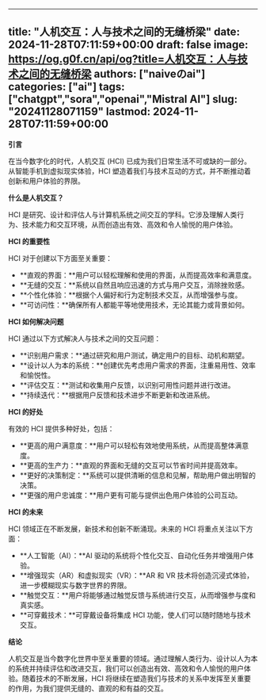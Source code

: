 
---
title: "人机交互：人与技术之间的无缝桥梁"
date: 2024-11-28T07:11:59+00:00
draft: false
image: https://og.g0f.cn/api/og?title=人机交互：人与技术之间的无缝桥梁
authors: ["naiveのai"]
categories: ["ai"]
tags: ["chatgpt","sora","openai","Mistral AI"]
slug: "20241128071159"
lastmod: 2024-11-28T07:11:59+00:00
---
**引言**

在当今数字化的时代，人机交互 (HCI) 已成为我们日常生活不可或缺的一部分。从智能手机到虚拟现实体验，HCI 塑造着我们与技术互动的方式，并不断推动着创新和用户体验的界限。

**什么是人机交互？**

HCI 是研究、设计和评估人与计算机系统之间交互的学科。它涉及理解人类行为、技术能力和交互环境，从而创造出有效、高效和令人愉悦的用户体验。

**HCI 的重要性**

HCI 对于创建以下方面至关重要：

* **直观的界面：**用户可以轻松理解和使用的界面，从而提高效率和满意度。
* **无缝的交互：**系统以自然且响应迅速的方式与用户交互，消除挫败感。
* **个性化体验：**根据个人偏好和行为定制技术交互，从而增强参与度。
* **可访问性：**确保所有人都能平等地使用技术，无论其能力或背景如何。

**HCI 如何解决问题**

HCI 通过以下方式解决人与技术之间的交互问题：

* **识别用户需求：**通过研究和用户测试，确定用户的目标、动机和期望。
* **设计以人为本的系统：**创建优先考虑用户需求的界面，注重易用性、效率和愉悦性。
* **评估交互：**测试和收集用户反馈，以识别可用性问题并进行改进。
* **持续迭代：**根据用户反馈和技术进步不断更新和改进系统。

**HCI 的好处**

有效的 HCI 提供多种好处，包括：

* **更高的用户满意度：**用户可以轻松有效地使用系统，从而提高整体满意度。
* **更高的生产力：**直观的界面和无缝的交互可以节省时间并提高效率。
* **更好的决策制定：**系统可以提供清晰的信息和见解，帮助用户做出明智的决策。
* **更强的用户忠诚度：**用户更有可能与提供出色用户体验的公司互动。

**HCI 的未来**

HCI 领域正在不断发展，新技术和创新不断涌现。未来的 HCI 将重点关注以下方面：

* **人工智能（AI）：**AI 驱动的系统将个性化交互、自动化任务并增强用户体验。
* **增强现实（AR）和虚拟现实（VR）：**AR 和 VR 技术将创造沉浸式体验，进一步模糊现实与数字世界的界限。
* **触觉交互：**用户将能够通过触觉反馈与系统进行交互，从而增强参与度和真实感。
* **可穿戴技术：**可穿戴设备将集成 HCI 功能，使人们可以随时随地与技术交互。

**结论**

人机交互是当今数字化世界中至关重要的领域。通过理解人类行为、设计以人为本的系统并持续评估和改进交互，我们可以创造出有效、高效和令人愉悦的用户体验。随着技术的不断发展，HCI 将继续在塑造我们与技术的关系中发挥至关重要的作用，为我们提供无缝的、直观的和有益的交互。